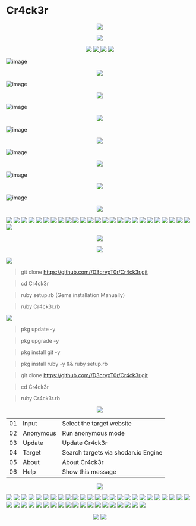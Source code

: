 # Cr4ck3r

<p align="center">
<img src="https://img.shields.io/badge/Cr4ck3r______Automation_Web_Application_Vulnerability_Assessment_And_Penteration_Tool______CMS_And_Hard_Coded-purple.svg">
</p>
<p align="center">
<img src="https://img.shields.io/badge/Cr4ck3r_By_D3crypT0r-indigo.svg">
 </p>

<p align="center">
  <img src="https://img.shields.io/badge/Cr4ck3r-blue.svg">
  </a>
  <a href="https://en.wikipedia.org/wiki/Ruby_(programming_language)">
    <img src="https://img.shields.io/badge/Language-Ruby-red.svg">
 </a>
 <img src="https://img.shields.io/badge/Developed_By_Syed_Rizwan_Hilal_Shah-blue.svg">
 <img src="https://img.shields.io/badge/D3crypT0r-red.svg">
</p>

   


![image](https://user-images.githubusercontent.com/66831571/161799073-4622f2d2-f36b-4e57-acaa-0caae559bc8a.png)

<p align="center">
<img src="https://img.shields.io/badge/Cross_Site_Scripting_Scan-blue.svg">
 </p>
 
![image](https://user-images.githubusercontent.com/66831571/161799288-4c329057-fe67-4d5f-9b0d-376cad316ff5.png)


<p align="center">
<img src="https://img.shields.io/badge/SQL_Injection-blue.svg">
 </p>
 
![image](https://user-images.githubusercontent.com/66831571/161799405-88e1872e-778c-4dd9-be3d-15203df46ab1.png)

<p align="center">
<img src="https://img.shields.io/badge/Log_Clear-blue.svg">
 </p>

![image](https://user-images.githubusercontent.com/66831571/161800003-6c8a134d-91c4-40d9-b3ad-eabf95209698.png)


<p align="center">
<img src="https://img.shields.io/badge/Integrated_Web_Application_Firewall_Fingerprinting_Toolkit-blue.svg">
 </p>
 
![image](https://user-images.githubusercontent.com/66831571/157284172-cb0f461e-1f1e-43af-8882-c46b3754dab1.png)

<p align="center">
<img src="https://img.shields.io/badge/Shodan_Search_Engine_Integration-blue.svg">
 </p>
 
![image](https://user-images.githubusercontent.com/66831571/161799668-48ddb68e-00ea-4c2d-818d-ae7b8d3746aa.png)



<p align="center">
<img src="https://img.shields.io/badge/Automation_TCP_Scan-blue.svg">
 </p>
 
![image](https://user-images.githubusercontent.com/66831571/161833993-7006ac6a-fc8d-4f2e-b4cc-6da3a86ded1e.png)

  
   <p align="center">
<img src="https://img.shields.io/badge/Functionality-blue.svg">
 </p>
   
<p align="left">
<img src="https://img.shields.io/badge/Information Gathering-blue.svg">
<img src="https://img.shields.io/badge/SQL_Injection-red.svg">
<img src="https://img.shields.io/badge/Cross_Site_Scripting-voilet.svg">
<img src="https://img.shields.io/badge/Crwaling-blue.svg">
<img src="https://img.shields.io/badge/Automation_Auditing-red.svg">
<img src="https://img.shields.io/badge/Http_Header_Information-voilet.svg">
<img src="https://img.shields.io/badge/FTP_Banners-blue.svg">
<img src="https://img.shields.io/badge/SNTP_Banner-red.svg">
<img src="https://img.shields.io/badge/DNS_Server_Configuration-voilet.svg">
<img src="https://img.shields.io/badge/Shodan_Engine-blue.svg">
<img src="https://img.shields.io/badge/Misconfiguration_Settings-red.svg">
<img src="https://img.shields.io/badge/Server_Key_Data-voilet.svg">
<img src="https://img.shields.io/badge/Nmap_Scan-blue.svg">
<img src="https://img.shields.io/badge/OS_Scan-red.svg">
<img src="https://img.shields.io/badge/TCP_Scan-voilet.svg">
<img src="https://img.shields.io/badge/UDP_Scan-blue.svg">
<img src="https://img.shields.io/badge/All_Scan-red.svg">
<img src="https://img.shields.io/badge/Http_Option_Scan-voilet.svg">
<img src="https://img.shields.io/badge/Live_Target_In_Network-blue.svg">
<img src="https://img.shields.io/badge/Unicorn_Scan-red.svg">
<img src="https://img.shields.io/badge/Services_OS-voilet.svg">
<img src="https://img.shields.io/badge/TCP_Syn_Scan_On_A_Whole_Network-blue.svg">
<img src="https://img.shields.io/badge/UDP_Scan_On_The_Whole_Network-red.svg">
<img src="https://img.shields.io/badge/Mail_Exchange_Record____MX_Record-voilet.svg">
<img src="https://img.shields.io/badge/Name_Server_Record___NS_Record-blue.svg">
<img src="https://img.shields.io/badge/IoT_Misconfig_Data_And_Much_More-red.svg">
</a>
<p align="center">
<img src="https://img.shields.io/badge/Cr4ck3r_Installation-blue.svg">
 </p>                             
        

<p align="center">
<img src="https://img.shields.io/badge/To_Install_Cr4ck3r_You_Should_Execute_The_Following_Commands-green.svg">
</a>

<p align="center">
<summary> <img src="https://img.shields.io/badge/KALI_LINUX-blue.svg"> </summary>
 </p>

> git clone https://github.com//D3crypT0r/Cr4ck3r.git

> cd Cr4ck3r

> ruby setup.rb (Gems installation Manually)

> ruby Cr4ck3r.rb


<p align="center">
<summary> <img src="https://img.shields.io/badge/Android_-_Termux-red.svg"> </summary>
 </p>

> pkg update -y

> pkg upgrade -y

> pkg install git -y

> pkg install ruby -y && ruby setup.rb

> git clone https://github.com//D3crypT0r/Cr4ck3r.git

> cd Cr4ck3r

> ruby Cr4ck3r.rb


<p align="center">
<img src="https://img.shields.io/badge/USAGE-maroon.svg">
 </p>
 
|     |            |                                       |
| --- | -----------|---------------------------------------|
| 01  |  Input     |   Select the target website           |
| 02  |  Anonymous |   Run anonymous mode                  |
| 03  |  Update    |   Update Cr4ck3r                      |
| 04  |  Target    |   Search targets via shodan.io Engine |
| 05  |  About     |   About Cr4ck3r                       |
| 06  |  Help      |   Show this message                   |

 

<p align="center">
<img src="https://img.shields.io/badge/Disclaimer-purple.svg">
 </p>

<p align="left">
<img src="https://img.shields.io/badge/Usage-blue.svg">
<img src="https://img.shields.io/badge/Of-blue.svg">
<img src="https://img.shields.io/badge/The-blue.svg">
<img src="https://img.shields.io/badge/Cr4ck3r-blue.svg">
<img src="https://img.shields.io/badge/Tool-blue.svg">
<img src="https://img.shields.io/badge/For-blue.svg">
<img src="https://img.shields.io/badge/Illigal-blue.svg">
<img src="https://img.shields.io/badge/Purpose-blue.svg">
<img src="https://img.shields.io/badge/Is-blue.svg">
<img src="https://img.shields.io/badge/Strongly-blue.svg">
<img src="https://img.shields.io/badge/Prohabited-blue.svg">
<img src="https://img.shields.io/badge/It-blue.svg">
<img src="https://img.shields.io/badge/Is-blue.svg">
<img src="https://img.shields.io/badge/The-blue.svg">
<img src="https://img.shields.io/badge/End-blue.svg">
<img src="https://img.shields.io/badge/Users-blue.svg">
<img src="https://img.shields.io/badge/Responsibility-blue.svg">
<img src="https://img.shields.io/badge/To-blue.svg">
<img src="https://img.shields.io/badge/Obey-blue.svg">
<img src="https://img.shields.io/badge/All-blue.svg">
<img src="https://img.shields.io/badge/Applicable-blue.svg">
<img src="https://img.shields.io/badge/Local-blue.svg">
<img src="https://img.shields.io/badge/State-blue.svg">
<img src="https://img.shields.io/badge/Federal-blue.svg">
<img src="https://img.shields.io/badge/And-blue.svg">
<img src="https://img.shields.io/badge/International-blue.svg">
<img src="https://img.shields.io/badge/Laws-blue.svg">
<img src="https://img.shields.io/badge/Developers-blue.svg">
<img src="https://img.shields.io/badge/Assume-blue.svg">
<img src="https://img.shields.io/badge/No-blue.svg">
<img src="https://img.shields.io/badge/Liability-blue.svg">
<img src="https://img.shields.io/badge/And-blue.svg">
<img src="https://img.shields.io/badge/Are-blue.svg">
<img src="https://img.shields.io/badge/Not-blue.svg">
<img src="https://img.shields.io/badge/Responsible-blue.svg">
<img src="https://img.shields.io/badge/For-blue.svg">
<img src="https://img.shields.io/badge/Any-blue.svg">
<img src="https://img.shields.io/badge/Misuse-blue.svg">
<img src="https://img.shields.io/badge/Or-blue.svg">
<img src="https://img.shields.io/badge/Damage-blue.svg">
<img src="https://img.shields.io/badge/Caused-blue.svg">
<img src="https://img.shields.io/badge/By-blue.svg">
<img src="https://img.shields.io/badge/This-blue.svg">
<img src="https://img.shields.io/badge/Program-blue.svg">
</a> 

<p align="center">
<img src="https://img.shields.io/badge/Developed_With_Love_By-Blue.svg">
<img src="https://img.shields.io/badge/Syed_Rizwan_Hilal_Shah-purple.svg">
</p>
